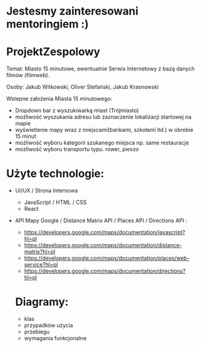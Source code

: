 # Jestesmy zainteresowani mentoringiem :)


# ProjektZespolowy

Temat: Miasto 15 minutowe, ewentualnie Serwis Internetowy z bazą danych filmów (filmweb).

Osoby: Jakub Witkowski, Oliver Stefański, Jakub Krasnowski

Wstepne założenia Miasta 15 minutowego:
- Dropdown bar z wyszukiwarką miast (Trójmiasto)
- możliwość wyszukania adresu lub zaznaczenie lokalizacji startowej na mapie
- wyświetlenie mapy wraz z miejscami(bankami, szkołami itd.) w obrebie 15 minut
- możliwość wyboru kategorii szukanego miejsca np. same restauracje
- mozliwość wyboru transportu typu. rower, pieszo

# Użyte technologie:
- UI/UX / Strona Internowa
  - JavaScript / HTML / CSS
  - React
- API Mapy Google / Distance Matrix API / Places API / Directions API :
  - https://developers.google.com/maps/documentation/javascript?hl=pl
  - https://developers.google.com/maps/documentation/distance-matrix?hl=pl
  - https://developers.google.com/maps/documentation/places/web-service?hl=pl
  - https://developers.google.com/maps/documentation/directions?hl=pl
 
  # Diagramy:
  - klas
  - przypadków użycia
  - przebiegu
  - wymagania funkcjonalne
